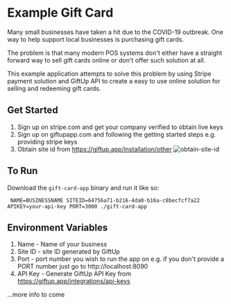 # Example Gift Card

Many small businesses have taken a hit due to the COVID-19 outbreak. One way to help support local businesses is purchasing gift cards.

The problem is that many modern POS systems don't either have a straight forward way to sell gift cards online or don't offer such solution at all.

This example application attempts to solve this problem by using Stripe payment solution and GiftUp API to create a easy to use online solution for selling and redeeming gift cards.

## Get Started
1. Sign up on stripe.com and get your company verified to obtain live keys
2. Sign up on giftupapp.com and following the getting started steps e.g. providing stripe keys
3. Obtain site id from https://giftup.app/installation/other
![obtain-site-id](https://user-images.githubusercontent.com/21044999/78466319-1c111700-76bd-11ea-9a3a-ea3c39290a02.png)


## To Run
Download the `gift-card-app` binary and run it like so:
```
 NAME=BUSINESSNAME SITEID=64756a71-b216-4da0-b16a-c8becfcf7a22 APIKEY=your-api-key PORT=3000 ./gift-card-app 
 ```

## Environment Variables
1. Name - Name of your business
2. Site ID - site ID generated by GiftUp
3. Port - port number you wish to run the app on e.g. if you don't provide a PORT number just go to http://localhost:8090
4. API Key - Generate GiftUp API Key from https://giftup.app/integrations/api-keys

...more info to come
